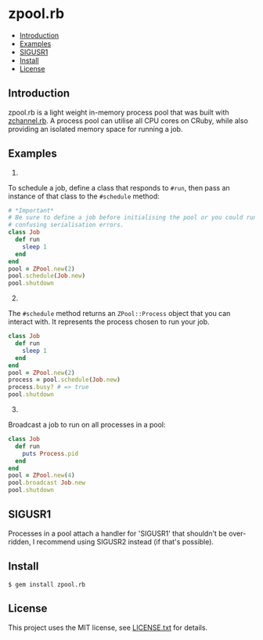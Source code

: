 # zpool.rb

* [Introduction](#introduction)
* [Examples](#examples)
* [SIGUSR1](#SIGUSR1)
* [Install](#install)
* [License](#license)

## <a id='introduction'>Introduction</a>

zpool.rb is a light weight in-memory process pool that was built with [zchannel.rb](https://github.com/r-obert/zchannel.rb).  A process pool can utilise all CPU cores on CRuby, while also providing an isolated memory space for running a job.  

## <a id='examples'>Examples</a>

1.

To schedule a job, define a class that responds to `#run`, then pass an instance
of that class to the `#schedule` method:

```ruby
# *Important*
# Be sure to define a job before initialising the pool or you could run into
# confusing serialisation errors.
class Job
  def run
    sleep 1
  end
end
pool = ZPool.new(2)
pool.schedule(Job.new)
pool.shutdown
```

2.

The `#schedule` method returns an `ZPool::Process` object that you can interact
with. It represents the process chosen to run your job.

```ruby
class Job
  def run
    sleep 1
  end
end
pool = ZPool.new(2)
process = pool.schedule(Job.new)
process.busy? # => true
pool.shutdown
```

3.

Broadcast a job to run on all processes in a pool:

```ruby
class Job
  def run
    puts Process.pid
  end
end
pool = ZPool.new(4)
pool.broadcast Job.new
pool.shutdown
```

## <a id='SIGUSR1'>SIGUSR1</a>

Processes in a pool attach a handler for 'SIGUSR1' that shouldn't be over-ridden,
I recommend using SIGUSR2 instead (if that's possible).

## Install

    $ gem install zpool.rb

## License

This project uses the MIT license, see [LICENSE.txt](./LICENSE.txt) for details.
